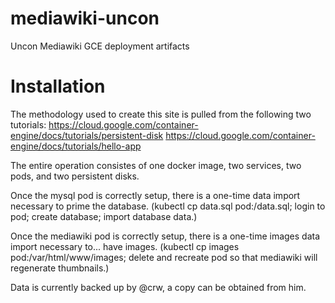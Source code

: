 # mediawiki-uncon
Uncon Mediawiki GCE deployment artifacts

# Installation

The methodology used to create this site is pulled from the following two tutorials:
https://cloud.google.com/container-engine/docs/tutorials/persistent-disk
https://cloud.google.com/container-engine/docs/tutorials/hello-app

The entire operation consistes of one docker image, two services, two pods, and two persistent disks.

Once the mysql pod is correctly setup, there is a one-time data import necessary to prime the database. 
(kubectl cp data.sql pod:/data.sql; login to pod; create database; import database data.)

Once the mediawiki pod is correctly setup, there is a one-time images data import necessary to... have images.
(kubectl cp images pod:/var/html/www/images; delete and recreate pod so that mediawiki will regenerate thumbnails.)

Data is currently backed up by @crw, a copy can be obtained from him.  
